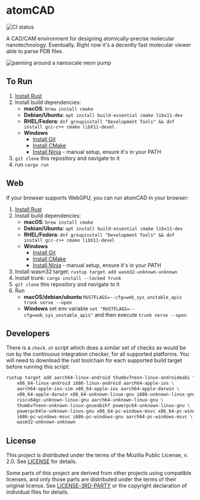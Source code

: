 # atomCAD

![CI status](https://github.com/atomCAD/atomCAD/actions/workflows/ci.yml/badge.svg)

A CAD/CAM environment for designing atomically-precise molecular nanotechnology.
Eventually.  Right now it's a decently fast molecular viewer able to parse PDB
files.

![panning around a nanoscale neon pump](./media/neon-pump.gif)

## To Run

1. [Install Rust](https://rustup.rs/)
2. Install build dependencies: 
    - __macOS__: `brew install cmake`
    - __Debian/Ubuntu__: `apt install build-essential cmake libx11-dev` 
    - __RHEL/Fedora__: `dnf groupinstall "Development Tools" && dnf install gcc-c++ cmake libX11-devel`
    - __Windows__ 
        - [Install Git](https://git-scm.com/download/win)
        - [Install CMake](https://cmake.org/download/)
        - [Install Ninja](https://ninja-build.org/) - manual setup, ensure it's in your PATH
3. `git clone` this repository and navigate to it
4. run `cargo run`

## Web

If your browser supports WebGPU, you can run atomCAD in your browser:

1. [Install Rust](https://rustup.rs/)
2. Install build dependencies: 
    - __macOS__: `brew install cmake`
    - __Debian/Ubuntu__: `apt install build-essential cmake libx11-dev` 
    - __RHEL/Fedora__: `dnf groupinstall "Development Tools" && dnf install gcc-c++ cmake libX11-devel`
    - __Windows__ 
        - [Install Git](https://git-scm.com/download/win)
        - [Install CMake](https://cmake.org/download/)
        - [Install Ninja](https://ninja-build.org/) - manual setup, ensure it's in your PATH
3. Install wasm32 target: `rustup target add wasm32-unknown-unknown`
4. Install trunk: `cargo install --locked trunk`
5. `git clone` this repository and navigate to it
6. Run
    - __macOS/debian/ubuntu__  `RUSTFLAGS=--cfg=web_sys_unstable_apis trunk serve --open`
    - __Windows__ set env variable `set "RUSTFLAGS=--cfg=web_sys_unstable_apis"` and then execute  `trunk serve --open`

## Developers

There is a `check.sh` script which does a similar set of checks as would be
run by the continuous integration checker, for all supported platforms.  You
will need to download the rust toolchain for each supported build target
before running this script:

```bash
rustup target add aarch64-linux-android thumbv7neon-linux-androideabi \
    x86_64-linux-android i686-linux-android aarch64-apple-ios \
    aarch64-apple-ios-sim x86_64-apple-ios aarch64-apple-darwin \
    x86_64-apple-darwin x86_64-unknown-linux-gnu i686-unknown-linux-gnu \
    riscv64gc-unknown-linux-gnu aarch64-unknown-linux-gnu \
    thumbv7neon-unknown-linux-gnueabihf powerpc64-unknown-linux-gnu \
    powerpc64le-unknown-linux-gnu x86_64-pc-windows-msvc x86_64-pc-windows-gnu \
    i686-pc-windows-msvc i686-pc-windows-gnu aarch64-pc-windows-msvc \
    wasm32-unknown-unknown
```

## License

This project is distributed under the terms of the Mozilla Public License, v.
2.0.  See [LICENSE](./LICENSE) for details.

Some parts of this project are derived from other projects using compatible
licenses, and only those parts are distributed under the terms of their
original license.  See [LICENSE-3RD-PARTY](./LICENSE-3RD-PARTY) or the
copyright declaration of individual files for details.
